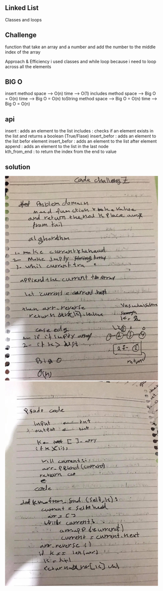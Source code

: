 ## Linked List

Classes and loops

## Challenge
function that take an array and a number and add the number to the middle index of the array

Approach & Efficiency
i used classes and while loop because i need to loop across all the elements

## BIG O
insert method
space --> O(n)
time --> O(1)
includes method
space --> Big O = O(n)
time --> Big O = O(n)
toString method
space --> Big O = O(n)
time --> Big O = O(n)

## api 
insert : adds an element to the list
includes : checks if an element exists in the list and returns a boolean (True/Flase)
insert_befor  : adds an element to the list befor element 
insert_befor  : adds an element to the list after element 
append  : adds an element to the list in the last node  
kth_from_end : to return the index from the end to value

## solution 
<img src="../../assets/7.jpg" alt="My cool logo"/>
<img src="../../assets/7.1.jpg" alt="My cool logo"/>
